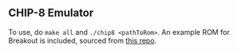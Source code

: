## CHIP-8 Emulator
To use, do ```make all``` and ```./chip8 <pathToRom>```. An example ROM for Breakout is included, sourced from [this repo](https://github.com/badlogic/chip8).
